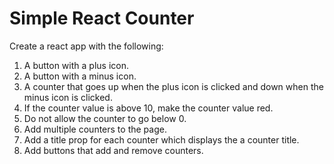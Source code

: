 # Simple React Counter

Create a react app with the following:
1. A button with a plus icon.
2. A button with a minus icon.
3. A counter that goes up when the plus icon is clicked and down when the minus icon is clicked.
4. If the counter value is above 10, make the counter value red.
5. Do not allow the counter to go below 0.
6. Add multiple counters to the page. 
7. Add a title prop for each counter which displays the a counter title.
8. Add buttons that add and remove counters.
